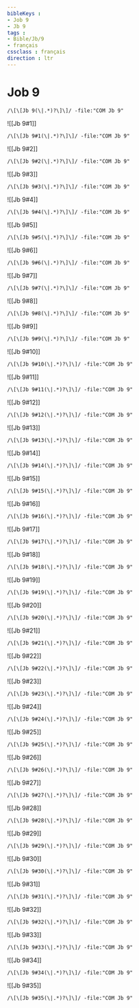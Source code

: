 ```yaml
---
bibleKeys : 
- Job 9
- Jb 9
tags : 
- Bible/Jb/9
- français
cssclass : français
direction : ltr
---
```


# Job 9

```query
/\[\[Jb 9(\|.*)?\]\]/ -file:"COM Jb 9"
```



![[Jb 9#1]]

```query
/\[\[Jb 9#1(\|.*)?\]\]/ -file:"COM Jb 9"
```

![[Jb 9#2]]

```query
/\[\[Jb 9#2(\|.*)?\]\]/ -file:"COM Jb 9"
```

![[Jb 9#3]]

```query
/\[\[Jb 9#3(\|.*)?\]\]/ -file:"COM Jb 9"
```

![[Jb 9#4]]

```query
/\[\[Jb 9#4(\|.*)?\]\]/ -file:"COM Jb 9"
```

![[Jb 9#5]]

```query
/\[\[Jb 9#5(\|.*)?\]\]/ -file:"COM Jb 9"
```

![[Jb 9#6]]

```query
/\[\[Jb 9#6(\|.*)?\]\]/ -file:"COM Jb 9"
```

![[Jb 9#7]]

```query
/\[\[Jb 9#7(\|.*)?\]\]/ -file:"COM Jb 9"
```

![[Jb 9#8]]

```query
/\[\[Jb 9#8(\|.*)?\]\]/ -file:"COM Jb 9"
```

![[Jb 9#9]]

```query
/\[\[Jb 9#9(\|.*)?\]\]/ -file:"COM Jb 9"
```

![[Jb 9#10]]

```query
/\[\[Jb 9#10(\|.*)?\]\]/ -file:"COM Jb 9"
```

![[Jb 9#11]]

```query
/\[\[Jb 9#11(\|.*)?\]\]/ -file:"COM Jb 9"
```

![[Jb 9#12]]

```query
/\[\[Jb 9#12(\|.*)?\]\]/ -file:"COM Jb 9"
```

![[Jb 9#13]]

```query
/\[\[Jb 9#13(\|.*)?\]\]/ -file:"COM Jb 9"
```

![[Jb 9#14]]

```query
/\[\[Jb 9#14(\|.*)?\]\]/ -file:"COM Jb 9"
```

![[Jb 9#15]]

```query
/\[\[Jb 9#15(\|.*)?\]\]/ -file:"COM Jb 9"
```

![[Jb 9#16]]

```query
/\[\[Jb 9#16(\|.*)?\]\]/ -file:"COM Jb 9"
```

![[Jb 9#17]]

```query
/\[\[Jb 9#17(\|.*)?\]\]/ -file:"COM Jb 9"
```

![[Jb 9#18]]

```query
/\[\[Jb 9#18(\|.*)?\]\]/ -file:"COM Jb 9"
```

![[Jb 9#19]]

```query
/\[\[Jb 9#19(\|.*)?\]\]/ -file:"COM Jb 9"
```

![[Jb 9#20]]

```query
/\[\[Jb 9#20(\|.*)?\]\]/ -file:"COM Jb 9"
```

![[Jb 9#21]]

```query
/\[\[Jb 9#21(\|.*)?\]\]/ -file:"COM Jb 9"
```

![[Jb 9#22]]

```query
/\[\[Jb 9#22(\|.*)?\]\]/ -file:"COM Jb 9"
```

![[Jb 9#23]]

```query
/\[\[Jb 9#23(\|.*)?\]\]/ -file:"COM Jb 9"
```

![[Jb 9#24]]

```query
/\[\[Jb 9#24(\|.*)?\]\]/ -file:"COM Jb 9"
```

![[Jb 9#25]]

```query
/\[\[Jb 9#25(\|.*)?\]\]/ -file:"COM Jb 9"
```

![[Jb 9#26]]

```query
/\[\[Jb 9#26(\|.*)?\]\]/ -file:"COM Jb 9"
```

![[Jb 9#27]]

```query
/\[\[Jb 9#27(\|.*)?\]\]/ -file:"COM Jb 9"
```

![[Jb 9#28]]

```query
/\[\[Jb 9#28(\|.*)?\]\]/ -file:"COM Jb 9"
```

![[Jb 9#29]]

```query
/\[\[Jb 9#29(\|.*)?\]\]/ -file:"COM Jb 9"
```

![[Jb 9#30]]

```query
/\[\[Jb 9#30(\|.*)?\]\]/ -file:"COM Jb 9"
```

![[Jb 9#31]]

```query
/\[\[Jb 9#31(\|.*)?\]\]/ -file:"COM Jb 9"
```

![[Jb 9#32]]

```query
/\[\[Jb 9#32(\|.*)?\]\]/ -file:"COM Jb 9"
```

![[Jb 9#33]]

```query
/\[\[Jb 9#33(\|.*)?\]\]/ -file:"COM Jb 9"
```

![[Jb 9#34]]

```query
/\[\[Jb 9#34(\|.*)?\]\]/ -file:"COM Jb 9"
```

![[Jb 9#35]]

```query
/\[\[Jb 9#35(\|.*)?\]\]/ -file:"COM Jb 9"
```

